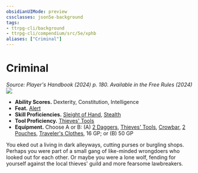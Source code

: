 ```yaml
---
obsidianUIMode: preview
cssclasses: json5e-background
tags:
- ttrpg-cli/background
- ttrpg-cli/compendium/src/5e/xphb
aliases: ["Criminal"]
---
```

# Criminal
*Source: Player's Handbook (2024) p. 180. Available in the Free Rules (2024)*  
![](Mechanics/backgrounds/img/criminal.webp#right)

- **Ability Scores.** Dexterity, Constitution, Intelligence  
- **Feat.** [Alert](Mechanics/feats/alert-xphb.md)  
- **Skill Proficiencies.** [Sleight of Hand](Mechanics/rules/skills.md#Sleight%20of%20Hand), [Stealth](Mechanics/rules/skills.md#Stealth)  
- **Tool Proficiency.** [Thieves' Tools](Mechanics/items/thieves-tools-xphb.md)  
- **Equipment.** Choose A or B: (A) [2 Daggers](Mechanics/items/dagger-xphb.md), [Thieves' Tools](Mechanics/items/thieves-tools-xphb.md), [Crowbar](Mechanics/items/crowbar-xphb.md), [2 Pouches](Mechanics/items/pouch-xphb.md), [Traveler's Clothes](Mechanics/items/travelers-clothes-xphb.md), 16 GP; or (B) 50 GP  

You eked out a living in dark alleyways, cutting purses or burgling shops. Perhaps you were part of a small gang of like-minded wrongdoers who looked out for each other. Or maybe you were a lone wolf, fending for yourself against the local thieves' guild and more fearsome lawbreakers.